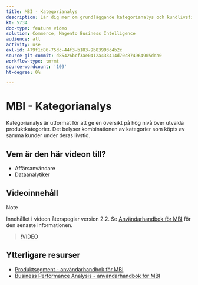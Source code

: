 ```yaml
---
title: MBI - Kategorianalys
description: Lär dig mer om grundläggande kategorianalys och kundlivstidsvärde.
kt: 5734
doc-type: feature video
solution: Commerce, Magento Business Intelligence
audience: all
activity: use
exl-id: 479f1c86-75dc-44f3-b183-9b83993c4b2c
source-git-commit: d85426bcf3ae0412a433414d70c874964905dda0
workflow-type: tm+mt
source-wordcount: '109'
ht-degree: 0%

---
```


# MBI - Kategorianalys

Kategorianalys är utformat för att ge en översikt på hög nivå över utvalda produktkategorier. Det belyser kombinationen av kategorier som köpts av samma kunder under deras livstid.

## Vem är den här videon till?

- Affärsanvändare
- Dataanalytiker

## Videoinnehåll

>[!NOTE]
>
>Innehållet i videon återspeglar version 2.2. Se [Användarhandbok för MBI](https://experienceleague.adobe.com/docs/commerce-business-intelligence/mbi/guide-overview.html) för den senaste informationen.

>[!VIDEO](https://video.tv.adobe.com/v/37904?quality=12&learn=on)

## Ytterligare resurser

- [Produktsegment - användarhandbok för MBI](https://experienceleague.adobe.com/docs/commerce-business-intelligence/mbi/best-practices/data/segment-filter.html#product-segments)
- [Business Performance Analysis - användarhandbok för MBI](https://experienceleague.adobe.com/docs/commerce-business-intelligence/mbi/analyze/customers/rfm-analysis.html)
